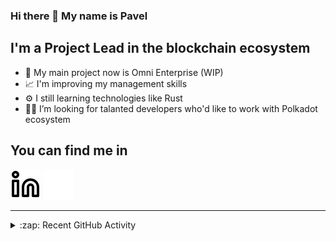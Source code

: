 ### Hi there 👋 My name is Pavel

## I'm a Project Lead in the blockchain ecosystem 

- 🚀 My main project now is Omni Enterprise (WIP)
- 📈 I'm improving my management skills
- ⚙️ I still learning technologies like Rust
- 🧑‍💻 I’m looking for talanted developers who'd like to work with Polkadot ecosystem

## You can find me in
[![website](./img/linkedin-light.svg)](https://www.linkedin.com/in/golovkinpl/)
[![website](./img/linkedin-dark.svg)](https://www.linkedin.com/in/golovkinpl/)

---

<details>
  <summary>:zap: Recent GitHub Activity</summary>
  
<!--START_SECTION:activity-->
1. 🎉 Merged PR [#665](https://github.com/novasamatech/metadata-portal/pull/665) in [novasamatech/metadata-portal](https://github.com/novasamatech/metadata-portal)
2. 💪 Opened PR [#665](https://github.com/novasamatech/metadata-portal/pull/665) in [novasamatech/metadata-portal](https://github.com/novasamatech/metadata-portal)
3. ❗ Opened issue [#1495](https://github.com/novasamatech/nova-spektr/issues/1495) in [novasamatech/nova-spektr](https://github.com/novasamatech/nova-spektr)
4. ❗ Opened issue [#1494](https://github.com/novasamatech/nova-spektr/issues/1494) in [novasamatech/nova-spektr](https://github.com/novasamatech/nova-spektr)
5. 🗣 Commented on [#1480](https://github.com/novasamatech/nova-spektr/issues/1480#issuecomment-1959032090) in [novasamatech/nova-spektr](https://github.com/novasamatech/nova-spektr)
<!--END_SECTION:activity-->

</details>
